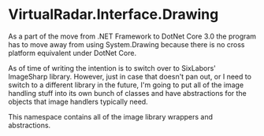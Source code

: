 ﻿# VirtualRadar.Interface.Drawing
As a part of the move from .NET Framework to DotNet Core 3.0 the program has to
move away from using System.Drawing because there is no cross platform equivalent
under DotNet Core.

As of time of writing the intention is to switch over to SixLabors' ImageSharp
library. However, just in case that doesn't pan out, or I need to switch to a
different library in the future, I'm going to put all of the image handling
stuff into its own bunch of classes and have abstractions for the objects that
image handlers typically need.

This namespace contains all of the image library wrappers and abstractions.
